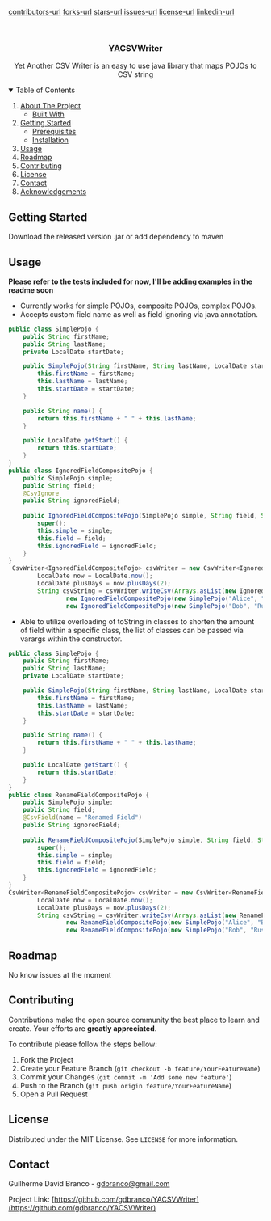 [contributors-url]
[forks-url]
[stars-url]
[issues-url]
[license-url]
[linkedin-url]

<br />
<p align="center">

  <h3 align="center">YACSVWriter</h3>

  <p align="center">
    Yet Another CSV Writer is an easy to use java library that maps POJOs to CSV string
    <br />
  </p>
</p>

<!-- TABLE OF CONTENTS -->
<details open="open">
  <summary>Table of Contents</summary>
  <ol>
    <li>
      <a href="#about-the-project">About The Project</a>
      <ul>
        <li><a href="#built-with">Built With</a></li>
      </ul>
    </li>
    <li>
      <a href="#getting-started">Getting Started</a>
      <ul>
        <li><a href="#prerequisites">Prerequisites</a></li>
        <li><a href="#installation">Installation</a></li>
      </ul>
    </li>
    <li><a href="#usage">Usage</a></li>
    <li><a href="#roadmap">Roadmap</a></li>
    <li><a href="#contributing">Contributing</a></li>
    <li><a href="#license">License</a></li>
    <li><a href="#contact">Contact</a></li>
    <li><a href="#acknowledgements">Acknowledgements</a></li>
  </ol>
</details>

## Getting Started

Download the released version .jar or add dependency to maven

## Usage

**Please refer to the tests included for now, I'll be adding examples in the readme soon**

* Currently works for simple POJOs, composite POJOs, complex POJOs.
* Accepts custom field name as well as field ignoring via java annotation.
```java
public class SimplePojo {
	public String firstName;
    public String lastName;
    private LocalDate startDate;

    public SimplePojo(String firstName, String lastName, LocalDate startDate) {
        this.firstName = firstName;
        this.lastName = lastName;
        this.startDate = startDate;
    }

    public String name() {
        return this.firstName + " " + this.lastName;
    }

    public LocalDate getStart() {
        return this.startDate;
    }
}
public class IgnoredFieldCompositePojo {
	public SimplePojo simple;
	public String field;
	@CsvIgnore
	public String ignoredField;
	
	public IgnoredFieldCompositePojo(SimplePojo simple, String field, String ignoredField) {
		super();
		this.simple = simple;
		this.field = field;
		this.ignoredField = ignoredField;
	}
}
 CsvWriter<IgnoredFieldCompositePojo> csvWriter = new CsvWriter<IgnoredFieldCompositePojo>();
    	LocalDate now = LocalDate.now();
    	LocalDate plusDays = now.plusDays(2);
		String csvString = csvWriter.writeCsv(Arrays.asList(new IgnoredFieldCompositePojo[] {
    			new IgnoredFieldCompositePojo(new SimplePojo("Alice", "Bennett", now), "firstRowField", "firstRowIgnoredField"),
    			new IgnoredFieldCompositePojo(new SimplePojo("Bob", "Russell", plusDays), "secondRowField", "secondRowIgnoredField")}));
```
* Able to utilize overloading of toString in classes to shorten the amount of field within a specific class, the list of classes can be passed via varargs within the constructor.
```java
public class SimplePojo {
	public String firstName;
    public String lastName;
    private LocalDate startDate;

    public SimplePojo(String firstName, String lastName, LocalDate startDate) {
        this.firstName = firstName;
        this.lastName = lastName;
        this.startDate = startDate;
    }

    public String name() {
        return this.firstName + " " + this.lastName;
    }

    public LocalDate getStart() {
        return this.startDate;
    }
}
public class RenameFieldCompositePojo {
	public SimplePojo simple;
	public String field;
	@CsvField(name = "Renamed Field")
	public String ignoredField;
	
	public RenameFieldCompositePojo(SimplePojo simple, String field, String ignoredField) {
		super();
		this.simple = simple;
		this.field = field;
		this.ignoredField = ignoredField;
	}
}
CsvWriter<RenameFieldCompositePojo> csvWriter = new CsvWriter<RenameFieldCompositePojo>();
    	LocalDate now = LocalDate.now();
    	LocalDate plusDays = now.plusDays(2);
		String csvString = csvWriter.writeCsv(Arrays.asList(new RenameFieldCompositePojo[] {
    			new RenameFieldCompositePojo(new SimplePojo("Alice", "Bennett", now), "firstRowField", "firstRowRenamedField"),
    			new RenameFieldCompositePojo(new SimplePojo("Bob", "Russell", plusDays), "secondRowField", "secondRowRenamedField")}));
```

## Roadmap

No know issues at the moment

## Contributing

Contributions make the open source community the best place to learn and create. Your efforts are **greatly appreciated**.

To contribute please follow the steps bellow:

1. Fork the Project
2. Create your Feature Branch (`git checkout -b feature/YourFeatureName`)
3. Commit your Changes (`git commit -m 'Add some new feature'`)
4. Push to the Branch (`git push origin feature/YourFeatureName`)
5. Open a Pull Request

## License

Distributed under the MIT License. See `LICENSE` for more information.

## Contact

Guilherme David Branco - gdbranco@gmail.com

Project Link: [https://github.com/gdbranco/YACSVWriter](https://github.com/gdbranco/YACSVWriter)

[contributors-url]: https://github.com/gdbranco/YACSVWriter/graphs/contributors
[forks-url]: https://github.com/othneildrew/Best-README-Template/network/members
[stars-url]: https://github.com/othneildrew/Best-README-Template/stargazers
[issues-url]: https://github.com/othneildrew/Best-README-Template/issues
[license-url]: https://github.com/gdbranco/YACSVWriter/blob/main/LICENSE
[linkedin-url]: https://www.linkedin.com/in/guilherme-david-branco-1b4a4b137/
